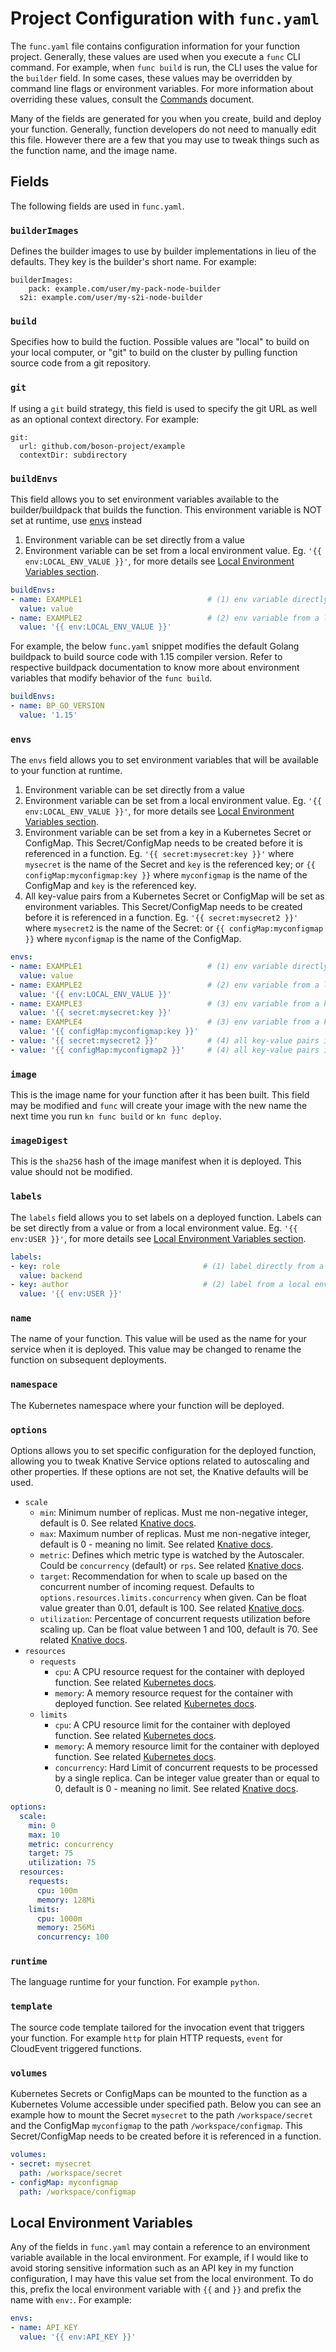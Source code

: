 # Project Configuration with `func.yaml`

The `func.yaml` file contains configuration information for your function
project. Generally, these values are used when you execute a `func` CLI
command. For example, when `func build` is run, the CLI uses the value for
the `builder` field. In some cases, these values may be overridden by
command line flags or environment variables. For more information about
overriding these values, consult the [Commands](command.md) document.

Many of the fields are generated for you when you create, build and deploy
your function. Generally, function developers do not need to manually edit
this file. However there are a few that you may use to tweak things
such as the function name, and the image name.

## Fields

The following fields are used in `func.yaml`.

### `builderImages`

Defines the builder images to use by builder implementations in lieu of the defaults. 
They key is the builder's short name.  For example:

```
builderImages:
	pack: example.com/user/my-pack-node-builder
  s2i: example.com/user/my-s2i-node-builder
```

### `build`

Specifies how to build the fuction. Possible values are "local" to build on your local
computer, or "git" to build on the cluster by pulling function source code from a git
repository.

### `git`

If using a `git` build strategy, this field is used to specify the git URL as well
as an optional context directory. For example:

```
git:
  url: github.com/boson-project/example
  contextDir: subdirectory
```

### `buildEnvs`
This field allows you to set environment variables available to the builder/buildpack that builds the function. This environment variable is NOT set at runtime, use [envs](#envs) instead
1. Environment variable can be set directly from a value
2. Environment variable can be set from a local environment value. Eg. `'{{ env:LOCAL_ENV_VALUE }}'`, for more details see [Local Environment Variables section](#local-environment-variables).

```yaml
buildEnvs:
- name: EXAMPLE1                            # (1) env variable directly from a value
  value: value
- name: EXAMPLE2                            # (2) env variable from a local environment value
  value: '{{ env:LOCAL_ENV_VALUE }}'
```

For example, the below `func.yaml` snippet modifies the default Golang buildpack to build source code with 1.15 compiler version. Refer to respective buildpack documentation to know more about environment variables that modify behavior of the `func build`.
```yaml
buildEnvs:
- name: BP_GO_VERSION
  value: '1.15'
```

### `envs`

The `envs` field allows you to set environment variables that will be
available to your function at runtime. 
1. Environment variable can be set directly from a value
2. Environment variable can be set from a local environment value. Eg. `'{{ env:LOCAL_ENV_VALUE }}'`, for more details see [Local Environment Variables section](#local-environment-variables).
3. Environment variable can be set from a key in a Kubernetes Secret or ConfigMap. This Secret/ConfigMap needs to be created before it is referenced in a function. Eg. `'{{ secret:mysecret:key }}'` where `mysecret` is the name of the Secret and `key` is the referenced key; or `{{ configMap:myconfigmap:key }}` where `myconfigmap` is the name of the ConfigMap and `key` is the referenced key.
4. All key-value pairs from a Kubernetes Secret or ConfigMap will be set as environment variables. This Secret/ConfigMap needs to be created before it is referenced in a function. Eg. `'{{ secret:mysecret2 }}'` where `mysecret2` is the name of the Secret: or `{{ configMap:myconfigmap }}` where `myconfigmap` is the name of the ConfigMap.

```yaml
envs:
- name: EXAMPLE1                            # (1) env variable directly from a value
  value: value
- name: EXAMPLE2                            # (2) env variable from a local environment value
  value: '{{ env:LOCAL_ENV_VALUE }}'
- name: EXAMPLE3                            # (3) env variable from a key in Secret
  value: '{{ secret:mysecret:key }}'
- name: EXAMPLE4                            # (3) env variable from a key in ConfigMap
  value: '{{ configMap:myconfigmap:key }}'
- value: '{{ secret:mysecret2 }}'           # (4) all key-value pairs in Secret as env variables
- value: '{{ configMap:myconfigmap2 }}'     # (4) all key-value pairs in ConfigMap as env variables
```

### `image`

This is the image name for your function after it has been built. This field
may be modified and `func` will create your image with the new name the next
time you run `kn func build` or `kn func deploy`.

### `imageDigest`

This is the `sha256` hash of the image manifest when it is deployed. This value
should not be modified.

### `labels`

The `labels` field allows you to set labels on a deployed function. Labels can be set
directly from a value or from a local environment value. Eg. `'{{ env:USER }}'`, for more details see [Local Environment Variables section](#local-environment-variables).

```yaml
labels:
- key: role                                # (1) label directly from a value
  value: backend
- key: author                              # (2) label from a local environment value
  value: '{{ env:USER }}'
```

### `name`

The name of your function. This value will be used as the name for your service
when it is deployed. This value may be changed to rename the function on
subsequent deployments.

### `namespace`

The Kubernetes namespace where your function will be deployed.

### `options`
Options allows you to set specific configuration for the deployed function, allowing you to tweak Knative Service options related to autoscaling and other properties. If these options are not set, the Knative defaults will be used. 
- `scale`
  - `min`: Minimum number of replicas. Must me non-negative integer, default is 0. See related [Knative docs](https://knative.dev/docs/serving/autoscaling/scale-bounds/#lower-bound).
  - `max`: Maximum number of replicas. Must me non-negative integer, default is 0 - meaning no limit. See related [Knative docs](https://knative.dev/docs/serving/autoscaling/scale-bounds/#upper-bound).
  - `metric`: Defines which metric type is watched by the Autoscaler. Could be `concurrency` (default) or `rps`. See related [Knative docs](https://knative.dev/docs/serving/autoscaling/autoscaling-metrics/).
  - `target`: Recommendation for when to scale up based on the concurrent number of incoming request. Defaults to `options.resources.limits.concurrency` when given. Can be float value greater than 0.01, default is 100. See related [Knative docs](https://knative.dev/docs/serving/autoscaling/concurrency/#soft-limit).
  - `utilization`: Percentage of concurrent requests utilization before scaling up. Can be float value between 1 and 100, default is 70. See related [Knative docs](https://knative.dev/docs/serving/autoscaling/concurrency/#target-utilization).
- `resources`
  - `requests` 
    - `cpu`: A CPU resource request for the container with deployed function. See related [Kubernetes docs](https://kubernetes.io/docs/concepts/configuration/manage-resources-containers/#requests-and-limits).
    - `memory`: A memory resource request for the container with deployed function. See related [Kubernetes docs](https://kubernetes.io/docs/concepts/configuration/manage-resources-containers/#requests-and-limits).
  - `limits` 
    - `cpu`: A CPU resource limit for the container with deployed function. See related [Kubernetes docs](https://kubernetes.io/docs/concepts/configuration/manage-resources-containers/#requests-and-limits).
    - `memory`: A memory resource limit for the container with deployed function. See related [Kubernetes docs](https://kubernetes.io/docs/concepts/configuration/manage-resources-containers/#requests-and-limits).
    - `concurrency`: Hard Limit of concurrent requests to be processed by a single replica. Can be integer value greater than or equal to 0, default is 0 - meaning no limit. See related [Knative docs](https://knative.dev/docs/serving/autoscaling/concurrency/#hard-limit).

```yaml
options:
  scale:
    min: 0
    max: 10
    metric: concurrency
    target: 75
    utilization: 75
  resources:
    requests:
      cpu: 100m
      memory: 128Mi
    limits:
      cpu: 1000m
      memory: 256Mi
      concurrency: 100
```

### `runtime`

The language runtime for your function. For example `python`.

### `template`

The source code template tailored for the invocation event that triggers
your function. For example `http` for plain HTTP requests, `event` for
CloudEvent triggered functions.

### `volumes`
Kubernetes Secrets or ConfigMaps can be mounted to the function as a Kubernetes Volume accessible under specified path. Below you can see an example how to mount the Secret `mysecret` to the path `/workspace/secret` and the ConfigMap `myconfigmap` to the path `/workspace/configmap`. This Secret/ConfigMap needs to be created before it is referenced in a function.

```yaml
volumes:
- secret: mysecret
  path: /workspace/secret
- configMap: myconfigmap
  path: /workspace/configmap
```


## Local Environment Variables

Any of the fields in `func.yaml` may contain a reference to an environment
variable available in the local environment. For example, if I would like
to avoid storing sensitive information such as an API key in my function
configuration, I may have this value set from the local environment. To do
this, prefix the local environment variable with `{{` and `}}` and prefix
the name with `env:`. For example:

```yaml
envs:
- name: API_KEY
  value: '{{ env:API_KEY }}'
```
